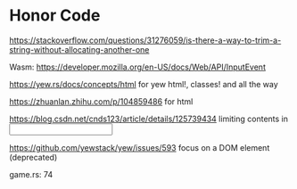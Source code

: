 # Honor Code

https://stackoverflow.com/questions/31276059/is-there-a-way-to-trim-a-string-without-allocating-another-one

Wasm:
https://developer.mozilla.org/en-US/docs/Web/API/InputEvent

https://yew.rs/docs/concepts/html for yew html!, classes! and all the way

https://zhuanlan.zhihu.com/p/104859486 for html

https://blog.csdn.net/cnds123/article/details/125739434
limiting contents in <input/>

https://github.com/yewstack/yew/issues/593
focus on a DOM element (deprecated)


game.rs: 74